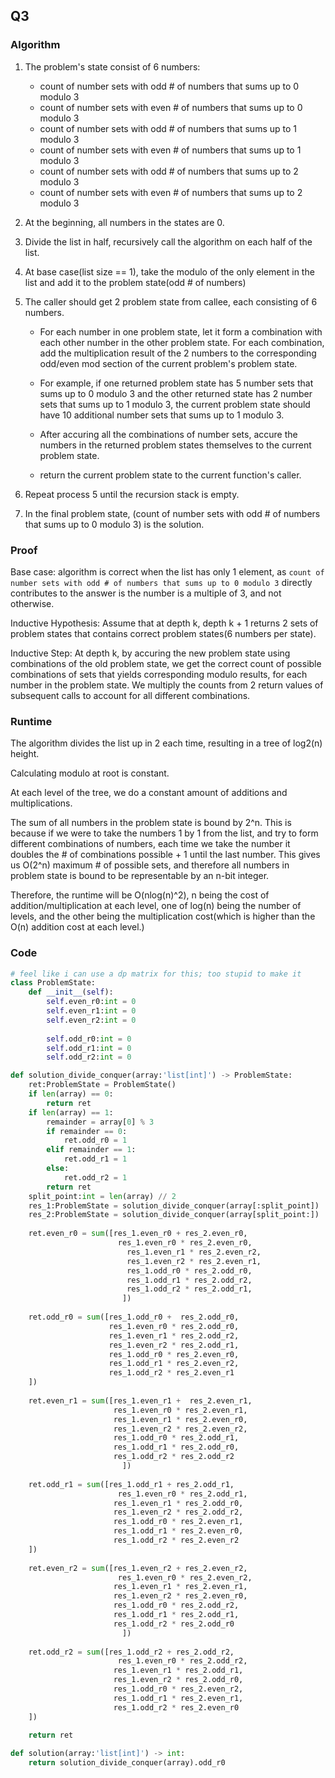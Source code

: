 ## Q3
### Algorithm

1. The problem's state consist of 6 numbers:
    - count of number sets with odd # of numbers that sums up to 0 modulo 3
    - count of number sets with even # of numbers that sums up to 0 modulo 3
    - count of number sets with odd # of numbers that sums up to 1 modulo 3
    - count of number sets with even # of numbers that sums up to 1 modulo 3
    - count of number sets with odd # of numbers that sums up to 2 modulo 3
    - count of number sets with even # of numbers that sums up to 2 modulo 3
2. At the beginning, all numbers in the states are 0.
3. Divide the list in half, recursively call the algorithm on each half of the list.
4. At base case(list size == 1), take the modulo of the only element in the list and add it to the problem state(odd # of numbers)
5. The caller should get 2 problem state from callee, each consisting of 6 numbers. 

    - For each number in one problem state, let it form a combination with each other number in the other problem state. For each combination, add the multiplication result of the 2 numbers to the corresponding odd/even mod section of the current problem's problem state.

    - For example, if one returned problem state has 5 number sets that sums up to 0 modulo 3 and the other returned state has 2 number sets that sums up to 1 modulo 3, the current problem state should have 10 additional number sets that sums up to 1 modulo 3.

    - After accuring all the combinations of number sets, accure the numbers in the returned problem states themselves to the current problem state.

    - return the current problem state to the current function's caller.

6. Repeat process 5 until the recursion stack is empty.
7. In the final problem state, (count of number sets with odd # of numbers that sums up to 0 modulo 3) is the solution.

### Proof

Base case: algorithm is correct when the list has only 1 element, as `count of number sets with odd # of numbers that sums up to 0 modulo 3` directly contributes to the answer is the number is a multiple of 3, and not otherwise.

Inductive Hypothesis: Assume that at depth k, depth k + 1 returns 2 sets of problem states that contains correct problem states(6 numbers per state).

Inductive Step: At depth k, by accuring the new problem state using combinations of the old problem state, we get the correct count of possible combinations of sets that yields corresponding modulo results, for each number in the problem state. We multiply the counts from 2 return values of subsequent calls to account for all different combinations.

### Runtime

The algorithm divides the list up in 2 each time, resulting in a tree of log2(n) height.

Calculating modulo at root is constant.

At each level of the tree, we do a constant amount of additions and multiplications.

The sum of all numbers in the problem state is bound by 2^n. This is because if we were to take the numbers 1 by 1 from the list, and try to form different combinations of numbers, each time we take the number it doubles the # of combinations possible + 1 until the last number. This gives us O(2^n) maximum # of possible sets, and therefore all numbers in problem state is bound to be representable by an n-bit integer.

Therefore, the runtime will be O(nlog(n)^2), n being the cost of addition/multiplication at each level, one of log(n) being the number of levels, and the other being the multiplication cost(which is higher than the O(n) addition cost at each level.)

### Code
```Python
# feel like i can use a dp matrix for this; too stupid to make it
class ProblemState:
    def __init__(self):
        self.even_r0:int = 0
        self.even_r1:int = 0
        self.even_r2:int = 0
        
        self.odd_r0:int = 0
        self.odd_r1:int = 0
        self.odd_r2:int = 0

def solution_divide_conquer(array:'list[int]') -> ProblemState:
    ret:ProblemState = ProblemState()
    if len(array) == 0:
        return ret
    if len(array) == 1:
        remainder = array[0] % 3
        if remainder == 0:
            ret.odd_r0 = 1
        elif remainder == 1:
            ret.odd_r1 = 1
        else:
            ret.odd_r2 = 1
        return ret
    split_point:int = len(array) // 2
    res_1:ProblemState = solution_divide_conquer(array[:split_point])
    res_2:ProblemState = solution_divide_conquer(array[split_point:])
    
    ret.even_r0 = sum([res_1.even_r0 + res_2.even_r0,
                        res_1.even_r0 * res_2.even_r0,
                          res_1.even_r1 * res_2.even_r2,
                          res_1.even_r2 * res_2.even_r1,
                          res_1.odd_r0 * res_2.odd_r0,
                          res_1.odd_r1 * res_2.odd_r2,
                          res_1.odd_r2 * res_2.odd_r1,
                         ])
    
    ret.odd_r0 = sum([res_1.odd_r0 +  res_2.odd_r0,
                      res_1.even_r0 * res_2.odd_r0,
                      res_1.even_r1 * res_2.odd_r2,
                      res_1.even_r2 * res_2.odd_r1,
                      res_1.odd_r0 * res_2.even_r0,
                      res_1.odd_r1 * res_2.even_r2,
                      res_1.odd_r2 * res_2.even_r1
    ])
    
    ret.even_r1 = sum([res_1.even_r1 +  res_2.even_r1,
                       res_1.even_r0 * res_2.even_r1,
                       res_1.even_r1 * res_2.even_r0,
                       res_1.even_r2 * res_2.even_r2,
                       res_1.odd_r0 * res_2.odd_r1,
                       res_1.odd_r1 * res_2.odd_r0,
                       res_1.odd_r2 * res_2.odd_r2
                         ])
    
    ret.odd_r1 = sum([res_1.odd_r1 + res_2.odd_r1,
                        res_1.even_r0 * res_2.odd_r1,
                       res_1.even_r1 * res_2.odd_r0,
                       res_1.even_r2 * res_2.odd_r2,
                       res_1.odd_r0 * res_2.even_r1,
                       res_1.odd_r1 * res_2.even_r0,
                       res_1.odd_r2 * res_2.even_r2
    ])
    
    ret.even_r2 = sum([res_1.even_r2 + res_2.even_r2,
                        res_1.even_r0 * res_2.even_r2,
                       res_1.even_r1 * res_2.even_r1,
                       res_1.even_r2 * res_2.even_r0,
                       res_1.odd_r0 * res_2.odd_r2,
                       res_1.odd_r1 * res_2.odd_r1,
                       res_1.odd_r2 * res_2.odd_r0
                         ])
    
    ret.odd_r2 = sum([res_1.odd_r2 + res_2.odd_r2,
                        res_1.even_r0 * res_2.odd_r2,
                       res_1.even_r1 * res_2.odd_r1,
                       res_1.even_r2 * res_2.odd_r0,
                       res_1.odd_r0 * res_2.even_r2,
                       res_1.odd_r1 * res_2.even_r1,
                       res_1.odd_r2 * res_2.even_r0
    ])
    
    return ret

def solution(array:'list[int]') -> int:
    return solution_divide_conquer(array).odd_r0
```